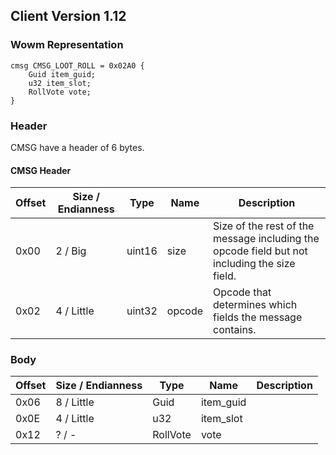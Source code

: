 ## Client Version 1.12

### Wowm Representation
```rust,ignore
cmsg CMSG_LOOT_ROLL = 0x02A0 {
    Guid item_guid;    
    u32 item_slot;    
    RollVote vote;    
}
```
### Header
CMSG have a header of 6 bytes.

#### CMSG Header
| Offset | Size / Endianness | Type   | Name   | Description |
| ------ | ----------------- | ------ | ------ | ----------- |
| 0x00   | 2 / Big           | uint16 | size   | Size of the rest of the message including the opcode field but not including the size field.|
| 0x02   | 4 / Little        | uint32 | opcode | Opcode that determines which fields the message contains.|
### Body
| Offset | Size / Endianness | Type | Name | Description |
| ------ | ----------------- | ---- | ---- | ----------- |
| 0x06 | 8 / Little | Guid | item_guid |  |
| 0x0E | 4 / Little | u32 | item_slot |  |
| 0x12 | ? / - | RollVote | vote |  |
